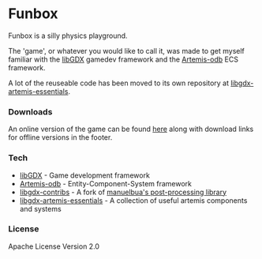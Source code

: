 # Funbox
Funbox is a silly physics playground.

The 'game', or whatever you would like to call it, was made to get myself familiar with the [libGDX] gamedev framework and the [Artemis-odb] ECS framework.

A lot of the reuseable code has been moved to its own repository at [libgdx-artemis-essentials].

### Downloads
An online version of the game can be found [here](http://archoninteractive.com/school/funbox/) along with download links for offline versions in the footer.

### Tech
* [libGDX] - Game development framework
* [Artemis-odb] - Entity-Component-System framework
* [libgdx-contribs] - A fork of [manuelbua's post-processing library](https://github.com/manuelbua/libgdx-contribs)
* [libgdx-artemis-essentials] - A collection of useful artemis components and systems

### License
Apache License Version 2.0

[libGDX]: <https://libgdx.badlogicgames.com/>
[Artemis-odb]: <https://github.com/junkdog/artemis-odb>
[libgdx-contribs]: <https://gitlab.com/casper.developer/libgdx-contribs>
[libgdx-artemis-essentials]: <https://gitlab.com/casper.developer/libgdx-artemis-essentials>